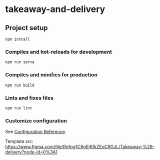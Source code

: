# takeaway-and-delivery

## Project setup
```
npm install
```

### Compiles and hot-reloads for development
```
npm run serve
```

### Compiles and minifies for production
```
npm run build
```

### Lints and fixes files
```
npm run lint
```

### Customize configuration
See [Configuration Reference](https://cli.vuejs.org/config/).

Template src: https://www.figma.com/file/Rnfpg1C8gEjKfkZEoC9GJL/Takeaway-%26-delivery?node-id=0%3A1
